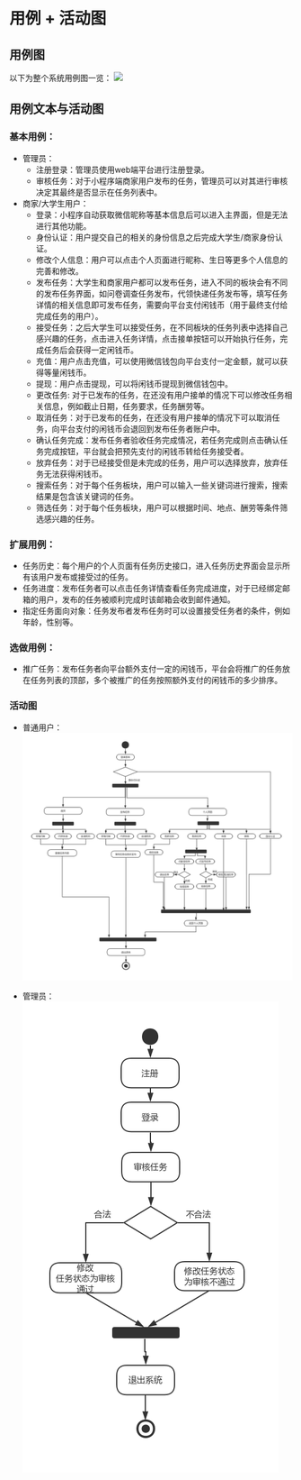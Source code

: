 # 用例 + 活动图

## 用例图

以下为整个系统用例图一览：
![](https://github.com/money-hub/Dashboard/blob/master/06-01-usecase-diagram.png?raw=true)

## 用例文本与活动图

### 基本用例：
- 管理员：
  - 注册登录：管理员使用web端平台进行注册登录。
  - 审核任务：对于小程序端商家用户发布的任务，管理员可以对其进行审核决定其最终是否显示在任务列表中。
- 商家/大学生用户：
  - 登录：小程序自动获取微信昵称等基本信息后可以进入主界面，但是无法进行其他功能。
  - 身份认证：用户提交自己的相关的身份信息之后完成大学生/商家身份认证。
  - 修改个人信息：用户可以点击个人页面进行昵称、生日等更多个人信息的完善和修改。
  - 发布任务：大学生和商家用户都可以发布任务，进入不同的板块会有不同的发布任务界面，如问卷调查任务发布，代领快递任务发布等，填写任务详情的相关信息即可发布任务，需要向平台支付闲钱币（用于最终支付给完成任务的用户）。
  - 接受任务：之后大学生可以接受任务，在不同板块的任务列表中选择自己感兴趣的任务，点击进入任务详情，点击接单按钮可以开始执行任务，完成任务后会获得一定闲钱币。
  - 充值：用户点击充值，可以使用微信钱包向平台支付一定金额，就可以获得等量闲钱币。
  - 提现：用户点击提现，可以将闲钱币提现到微信钱包中。
  - 更改任务: 对于已发布的任务，在还没有用户接单的情况下可以修改任务相关信息，例如截止日期，任务要求，任务酬劳等。
  - 取消任务：对于已发布的任务，在还没有用户接单的情况下可以取消任务，向平台支付的闲钱币会退回到发布任务者账户中。
  - 确认任务完成：发布任务者验收任务完成情况，若任务完成则点击确认任务完成按钮，平台就会把预先支付的闲钱币转给任务接受者。
  - 放弃任务：对于已经接受但是未完成的任务，用户可以选择放弃，放弃任务无法获得闲钱币。
  - 搜索任务：对于每个任务板块，用户可以输入一些关键词进行搜索，搜索结果是包含该关键词的任务。
  - 筛选任务：对于每个任务板块，用户可以根据时间、地点、酬劳等条件筛选感兴趣的任务。

### 扩展用例：
- 任务历史：每个用户的个人页面有任务历史接口，进入任务历史界面会显示所有该用户发布或接受过的任务。
- 任务进度：发布任务者可以点击任务详情查看任务完成进度，对于已经绑定邮箱的用户，发布的任务被顺利完成时该邮箱会收到邮件通知。
- 指定任务面向对象：任务发布者发布任务时可以设置接受任务者的条件，例如年龄，性别等。


### 选做用例：
- 推广任务：发布任务者向平台额外支付一定的闲钱币，平台会将推广的任务放在任务列表的顶部，多个被推广的任务按照额外支付的闲钱币的多少排序。


### 活动图

- 普通用户：<br>
  ![](./images/普通用户活动图.png)

- 管理员：<br>
  ![](./images/管理员活动图.png)
